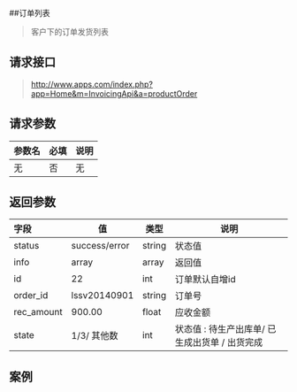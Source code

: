 ##订单列表

> 客户下的订单发货列表

## 请求接口

> http://www.apps.com/index.php?app=Home&m=InvoicingApi&a=productOrder


## 请求参数


|参数名| 必填| 说明|
|:---|----|----|
|无 | 否| 无 |





## 返回参数


|字段|值|类型|说明|
|:----|----|----|----|
|status|success/error| string | 状态值 |
|info|array|array|返回值|
|id|22|int|订单默认自增id|
|order_id|lssv20140901|string|订单号|
|rec_amount|900.00|float|应收金额|
|state|1/3/ 其他数 |int|状态值 : 待生产出库单/ 已生成出货单 / 出货完成 |


## 案例